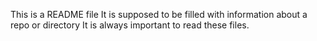 This is a README file
It is supposed to be filled with information about a repo or directory
It is always important to read these files.
